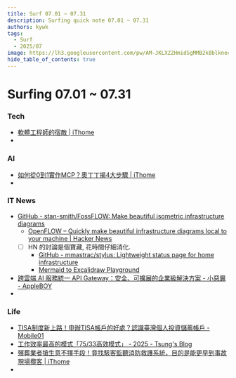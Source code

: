 ```yaml
---
title: Surf 07.01 ~ 07.31
description: Surfing quick note 07.01 ~ 07.31
authors: kywk
tags:
  - Surf
  - 2025/07
image: https://lh3.googleusercontent.com/pw/AM-JKLXZZHmidSgMMB2k8blkneclNRysPXLr__G7rZ4hPi2sN0jC67PHAbX1MyFj8hQX_MTZ6bwIMPwCyu2fu1bU0ZXSX09eu-OlSDb4U-9haUS_wgnVPLaCM6WQLsRbsnocF8X5Edmt35rDjytljbNEMsaf8A=w800-no?authuser=0
hide_table_of_contents: true
---
```


# Surfing 07.01 ~ 07.31

### Tech

- [軟體工程師的宿敵 \| iThome](https://www.ithome.com.tw/article/169899)
- 

### AI

- [如何從0到1實作MCP？奧丁丁揭4大步驟 \| iThome](https://www.ithome.com.tw/news/169898)
- 

### IT News

- [GitHub - stan-smith/FossFLOW: Make beautiful isometric infrastructure diagrams](https://github.com/stan-smith/FossFLOW)
	- [OpenFLOW – Quickly make beautiful infrastructure diagrams local to your machine \| Hacker News](https://news.ycombinator.com/item?id=44431178)
	- [ ] HN 的討論是個寶藏, 花時間仔細消化.
		- [GitHub - mmastrac/stylus: Lightweight status page for home infrastructure](https://github.com/mmastrac/stylus)
		- [Mermaid to Excalidraw Playground](https://mermaid-to-excalidraw.vercel.app/)
- [跨雲端 AI 服務統一 API Gateway：安全、可擴展的企業級解決方案 - 小惡魔 - AppleBOY](https://blog.wu-boy.com/2025/07/building-a-unified-api-gateway-zh-tw/)
- 
### Life

- [TISA制度新上路！申辦TISA帳戶的好處？認識臺灣個人投資儲蓄帳戶 - Mobile01](https://www.mobile01.com/topicdetail.php?f=794&t=7140681)
- [工作效率最高的模式「75/33高效模式」 - 2025 - Tsung's Blog](https://blog.longwin.com.tw/2025/07/news-work-high-performance-mode-2025/)
- [殯葬業者搶生意不擇手段！竟找駭客監聽消防救護系統，目的是能更早到事故現場攬客 \| iThome](https://www.ithome.com.tw/news/169876)
- 